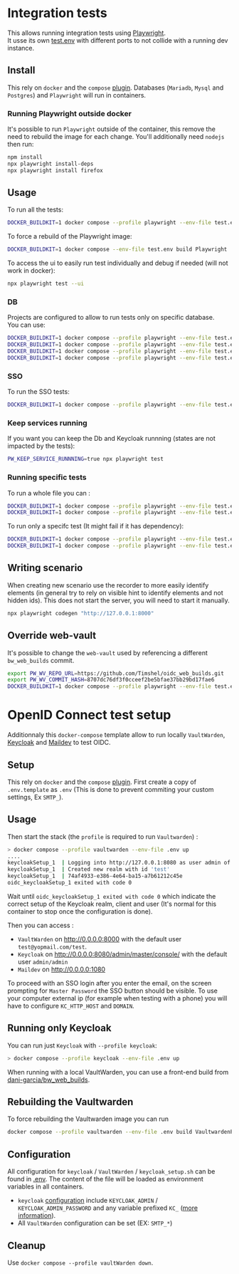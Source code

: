 # Integration tests

This allows running integration tests using [Playwright](https://playwright.dev/).
\
It usse its own [test.env](/test/scenarios/test.env) with different ports to not collide with a running dev instance.

## Install

This rely on `docker` and the `compose` [plugin](https://docs.docker.com/compose/install/).
Databases (`Mariadb`, `Mysql` and `Postgres`) and `Playwright` will run in containers.

### Running Playwright outside docker

It's possible to run `Playwright` outside of the container, this remove the need to rebuild the image for each change.
You'll additionally need `nodejs` then run:

```bash
npm install
npx playwright install-deps
npx playwright install firefox
```

## Usage

To run all the tests:

```bash
DOCKER_BUILDKIT=1 docker compose --profile playwright --env-file test.env run Playwright
```

To force a rebuild of the Playwright image:
```bash
DOCKER_BUILDKIT=1 docker compose --env-file test.env build Playwright
```

To access the ui to easily run test individually and debug if needed (will not work in docker):

```bash
npx playwright test --ui
```

### DB

Projects are configured to allow to run tests only on specific database.
\
You can use:

```bash
DOCKER_BUILDKIT=1 docker compose --profile playwright --env-file test.env run Playwright test --project=mariadb
DOCKER_BUILDKIT=1 docker compose --profile playwright --env-file test.env run Playwright test --project=mysql
DOCKER_BUILDKIT=1 docker compose --profile playwright --env-file test.env run Playwright test --project=postgres
DOCKER_BUILDKIT=1 docker compose --profile playwright --env-file test.env run Playwright test --project=sqlite
```

### SSO

To run the SSO tests:

```bash
DOCKER_BUILDKIT=1 docker compose --profile playwright --env-file test.env run Playwright test --project sso-sqlite
```

### Keep services running

If you want you can keep the Db and Keycloak runnning (states are not impacted by the tests):

```bash
PW_KEEP_SERVICE_RUNNNING=true npx playwright test
```

### Running specific tests

To run a whole file you can :

```bash
DOCKER_BUILDKIT=1 docker compose --profile playwright --env-file test.env run Playwright test --project=sqlite tests/login.spec.ts
DOCKER_BUILDKIT=1 docker compose --profile playwright --env-file test.env run Playwright test --project=sqlite login
```

To run only a specifc test (It might fail if it has dependency):

```bash
DOCKER_BUILDKIT=1 docker compose --profile playwright --env-file test.env run Playwright test --project=sqlite -g "Account creation"
DOCKER_BUILDKIT=1 docker compose --profile playwright --env-file test.env run Playwright test --project=sqlite tests/login.spec.ts:16
```

## Writing scenario

When creating new scenario use the recorder to more easily identify elements (in general try to rely on visible hint to identify elements and not hidden ids).
This does not start the server, you will need to start it manually.

```bash
npx playwright codegen "http://127.0.0.1:8000"
```

## Override web-vault

It's possible to change the `web-vault` used by referencing a different `bw_web_builds` commit.

```bash
export PW_WV_REPO_URL=https://github.com/Timshel/oidc_web_builds.git
export PW_WV_COMMIT_HASH=8707dc76df3f0cceef2be5bfae37bb29bd17fae6
DOCKER_BUILDKIT=1 docker compose --profile playwright --env-file test.env build Playwright
```

# OpenID Connect test setup

Additionnaly this `docker-compose` template allow to run locally `VaultWarden`, [Keycloak](https://www.keycloak.org/) and [Maildev](https://github.com/timshel/maildev) to test OIDC.

## Setup

This rely on `docker` and the `compose` [plugin](https://docs.docker.com/compose/install/).
First create a copy of `.env.template` as `.env` (This is done to prevent commiting your custom settings, Ex `SMTP_`).

## Usage

Then start the stack (the `profile` is required to run `Vaultwarden`) :

```bash
> docker compose --profile vaultwarden --env-file .env up
....
keycloakSetup_1  | Logging into http://127.0.0.1:8080 as user admin of realm master
keycloakSetup_1  | Created new realm with id 'test'
keycloakSetup_1  | 74af4933-e386-4e64-ba15-a7b61212c45e
oidc_keycloakSetup_1 exited with code 0
```

Wait until `oidc_keycloakSetup_1 exited with code 0` which indicate the correct setup of the Keycloak realm, client and user (It's normal for this container to stop once the configuration is done).

Then you can access :

- `VaultWarden` on http://0.0.0.0:8000 with the default user `test@yopmail.com/test`.
- `Keycloak` on http://0.0.0.0:8080/admin/master/console/ with the default user `admin/admin`
- `Maildev` on http://0.0.0.0:1080

To proceed with an SSO login after you enter the email, on the screen prompting for `Master Password` the SSO button should be visible.
To use your computer external ip (for example when testing with a phone) you will have to configure `KC_HTTP_HOST` and `DOMAIN`.

## Running only Keycloak

You can run just `Keycloak` with `--profile keycloak`:

```bash
> docker compose --profile keycloak --env-file .env up
```
When running with a local VaultWarden, you can use a front-end build from [dani-garcia/bw_web_builds](https://github.com/dani-garcia/bw_web_builds/releases).

## Rebuilding the Vaultwarden

To force rebuilding the Vaultwarden image you can run

```bash
docker compose --profile vaultwarden --env-file .env build VaultwardenPrebuild Vaultwarden
```

## Configuration

All configuration for `keycloak` / `VaultWarden` / `keycloak_setup.sh` can be found in [.env](.env.template).
The content of the file will be loaded as environment variables in all containers.

- `keycloak` [configuration](https://www.keycloak.org/server/all-config) include `KEYCLOAK_ADMIN` / `KEYCLOAK_ADMIN_PASSWORD` and any variable prefixed `KC_` ([more information](https://www.keycloak.org/server/configuration#_example_configuring_the_db_url_host_parameter)).
- All `VaultWarden` configuration can be set (EX: `SMTP_*`)

## Cleanup

Use `docker compose --profile vaultWarden down`.
